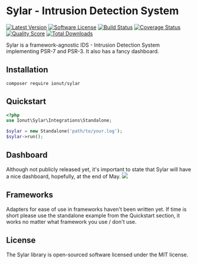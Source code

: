 Sylar - Intrusion Detection System
================
[![Latest Version](https://img.shields.io/packagist/v/ionut/sylar.svg?style=flat-square)](https://github.com/IonutBajescu/sylar/releases)
[![Software License](https://img.shields.io/badge/license-MIT-brightgreen.svg?style=flat-square)](LICENSE)
[![Build Status](https://img.shields.io/travis/IonutBajescu/sylar/master.svg?style=flat-square)](https://travis-ci.org/IonutBajescu/sylar)
[![Coverage Status](https://img.shields.io/scrutinizer/coverage/g/IonutBajescu/sylar.svg?style=flat-square)](https://scrutinizer-ci.com/g/IonutBajescu/sylar/code-structure)
[![Quality Score](https://img.shields.io/scrutinizer/g/IonutBajescu/sylar.svg?style=flat-square)](https://scrutinizer-ci.com/g/IonutBajescu/sylar)
[![Total Downloads](https://img.shields.io/packagist/dt/ionut/sylar.svg?style=flat-square)](https://packagist.org/packages/ionut/sylar)

Sylar is a framework-agnostic IDS - Intrusion Detection System implementing PSR-7 and PSR-3. It also has a fancy dashboard.

## Installation
`composer require ionut/sylar`

## Quickstart
```php
<?php
use Ionut\Sylar\Integrations\Standalone;

$sylar = new Standalone('path/to/your.log');
$sylar->run();
```

## Dashboard
Although not publicly released yet, it's important to state that Sylar will have a nice dashboard, hopefully, at the end of May.
![](http://i.imgur.com/4NEL2F0.png)

## Frameworks
Adapters for ease of use in frameworks haven't been written yet. If time is short please use the standalone example from the Quickstart section, it works no matter what framework you use / don't use.

License
---------------------

The Sylar library is open-sourced software licensed under the MIT license.

